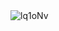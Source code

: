 <img src='https://gitee.com/threecornerstones/ThreeCornerstones_Pic/raw/master/uPic/lq1oNv.png' alt='lq1oNv'/>